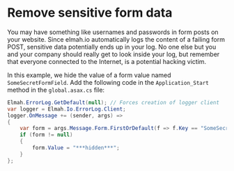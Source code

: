# Remove sensitive form data

You may have something like usernames and passwords in form posts on your website. Since elmah.io automatically logs the content of a failing form POST, sensitive data potentially ends up in your log. No one else but you and your company should really get to look inside your log, but remember that everyone connected to the Internet, is a potential hacking victim.

In this example, we hide the value of a form value named `SomeSecretFormField`. Add the following code in the `Application_Start` method in the `global.asax.cs` file:

```csharp
Elmah.ErrorLog.GetDefault(null); // Forces creation of logger client
var logger = Elmah.Io.ErrorLog.Client;
logger.OnMessage += (sender, args) =>
{
    var form = args.Message.Form.FirstOrDefault(f => f.Key == "SomeSecretFormField");
    if (form != null)
    {
        form.Value = "***hidden***";
    }
};
```
